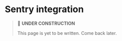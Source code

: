 # Sentry integration

> 🚧 **UNDER CONSTRUCTION**
>
> This page is yet to be written. Come back later.